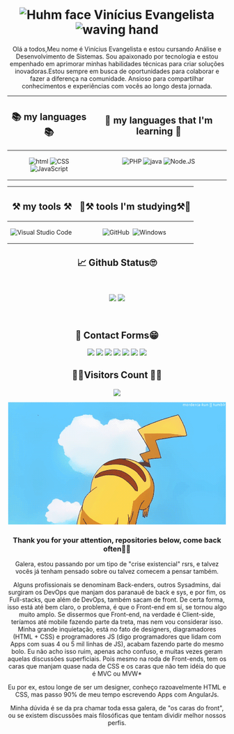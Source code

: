<div align="center">

<h1 align="center">
	<img src="https://i.giphy.com/CaiVJuZGvR8HK.webp" alt="Huhm face" width="25px" height="25px">
	Vinícius Evangelista
	<img src="https://media.tenor.com/SNL9_xhZl9oAAAAi/waving-hand-joypixels.gif" alt="waving hand" width="30px" height="30px">
</h1>


Olá a todos,Meu nome é Vinícius Evangelista e estou cursando Análise e Desenvolvimento de Sistemas. Sou apaixonado por tecnologia e estou empenhado em aprimorar minhas habilidades técnicas para criar soluções inovadoras.Estou sempre em busca de oportunidades para colaborar e fazer a diferença na comunidade. Ansioso para compartilhar conhecimentos e experiências com vocês ao longo desta jornada.



<center>
	<table align="center">
		<thead>
			<tr>
				<th align="center"><h2>📚 my languages 📚</h2></th>
				<th align="center"><h2>📖 my languages that I'm learning 📖</h2></th>
			</tr>
		</thead>
		<tbody>
			<tr>
				<td align="center" style="vertical-align: top;">
					
![ html](https://img.shields.io/badge/HTML-0D1117?style=for-the-badge&logo=html5&logoColor=#E44c25&textColor=0D1117)
![CSS](https://img.shields.io/badge/-CSS-0D1117?style=for-the-badge&logo=CSS3&logoColor=1572B6&labelColor=0D1117)
![JavaScript](https://img.shields.io/badge/-JavaScript-0D1117?style=for-the-badge&logo=javascript&labelColor=0D1117)

</td>
    
<td align="center" style="vertical-align: top;">
					
![PHP](https://img.shields.io/badge/php-0D1117.svg?style=for-the-badge&logo=php&logoColor=blue)
![java](https://img.shields.io/badge/Java-0D1117?style=for-the-badge&logo=kofi&logoColor=e20d05&textColor=0D1117)
![Node.JS](https://img.shields.io/badge/-Node.JS-0D1117?style=for-the-badge&logo=node.js&labelColor=0D1117&textColor=0D1117)


</td>
			</tr>
		</tbody>
	</table>
</center>






<center>
	<table align="center">
<thead>
		<tr>
			<th align="center"><h2>⚒️ my tools ⚒️</h2></th>
			<th align="center"><h2>📖⚒️ tools I'm studying⚒️📖 </h2></th>
		</tr>
</thead>
<tbody>
			<tr>
				<td align="center" style="vertical-align: top;">


![Visual Studio Code](https://img.shields.io/badge/-Visual%20Studio%20Code-0D1117?style=for-the-badge&logo=visual-studio-code&logoColor=007ACC&labelColor=0D1117)&nbsp;


</td>
<td align="center" style="vertical-align: top;">
	
![GitHub](https://img.shields.io/badge/-GitHub-0D1117?style=for-the-badge&logo=github&labelColor=0D1117)&nbsp;
![Windows](https://img.shields.io/badge/-Windows-0D1117?style=for-the-badge&logo=windows&labelColor=0D1117)&nbsp;



</td>
			</tr>
		</tbody>
	</table>
</center>

<h2>📈 Github Status🙄</h2>

<!---->
<!---->
<!---->
 <br>
 <br>
<div align="center">  
  <img height="50%" src="https://github-readme-stats.vercel.app/api?username=Vinicius-Evangelista-de-Carvalho&show_icons=true&count_private=true&hide_border=true&title_color=7600bc&icon_color=7600bc&text_color=c9d1d9&bg_color=0d1117"/> 
  <img height="50%" src="https://github-readme-stats.vercel.app/api/top-langs?username=Vinicius-Evangelista-de-Carvalho&layout=compact&hide_border=true&title_color=7600bc&text_color=c9d1d9&bg_color=0d1117" />
<!---->
<!---->
<!---->
</div>

</br>
</br>

</p>
<!---->
<!---->
<!---->
<h2> 💬 Contact Forms😁</h2>
<div> 
<!--instagram-->
<a href="https://instagram.com/bigode.ofc21"><img src="https://cdn.icon-icons.com/icons2/1211/PNG/512/1491580635-yumminkysocialmedia26_83102.png" width="50"></a>
<!---->
<!---->
<!--whatsapp-->
        <a href="https://api.whatsapp.com/send?phone=5511960817390&text=prazer%20meu%20nome%20é%20vinicius%20e%20e
        stou%20cursando%20,Analise%20Desemvolvimento%20De%20Sistema%20e%20estou%20em%20busca%20de%20um%20Estágio%20na%20aréa%20">
        <img src="https://cdn.icon-icons.com/icons2/2429/PNG/512/whatsapp_logo_icon_147205.png"
        width="50px"></img></a>
<!---->
<!---->
<!---->
<!--facebook-->
        <a href="https://facebook.com/61557591638581"><img src="https://cdn.icon-icons.com/icons2/3132/PNG/512/facebook_social_network_network_communication_internet_icon_192273.png" width="50"></a>
<!---->
<!---->
<!---->
<!--email-->
        <a href="mailto:vinicius.sl56220@gmail.com.com"><img src="https://cdn.icon-icons.com/icons2/72/PNG/256/email_14410.png" width="50"></a>
<!---->
<!---->
<!---->
<!--Telegram-->
        <a href="https://t.me/+5511960817390"><img src="https://cdn.icon-icons.com/icons2/2699/PNG/512/telegram_logo_icon_168692.png" width="50"></a>
<!---->
<!---->
<!---->
<!--twitter-->
        <a href="https://x.com/BigodeSilva22?t=Fi3xu2wvdTGcJN7feAK5Ew&s=09">
        <img src="https://cdn.icon-icons.com/icons2/1211/PNG/512/1491579542-yumminkysocialmedia22_83078.png" 
        width="50"></a>
<!---->
<!---->
<!---->
<!--linkedin-->
        <a href="https://www.linkedin.com/in/vin%C3%ADcius-evangelista-9b6a312b8?utm_source=share&utm_campaign=share_via&utm_content=profile&utm_medium=android_app">
        <img src="https://cdn.icon-icons.com/icons2/808/PNG/512/linkedin_icon-icons.com_66096.png" 
        width="50">
        </a>
<!---->
<!---->
<!---->
<p align="centre"><h2>🔔🧮Visitors Count 🧮🔔</h2></p> 
<!---->
<!---->
<!---->
<p align="center"><img align="center" src="https://visit-counter.vercel.app/counter.png?page=https%3A%2F%2Fgithub.com%2Fcarolbarbosa101&layout=compact&hide_border=true&s=50&c=ffff&bg=0d1117&no=7&ff=digi&tb=Visits%3A++&ta=" /></p> 
<img src="https://raw.githubusercontent.com/Vinicius-Evangelista-de-Carvalho/Vinicius-Evangelista-de-Carvalho/main/imagens/Pikachu.gif">
</div>
<!---->
<!---->
<!---->
<h3>Thank you for your attention, repositories below, come back often👋😀</h3> 
<!---->
<!---->
<!---->

Galera, estou passando por um tipo de "crise existencial" rsrs, e talvez vocês já tenham pensado sobre ou talvez comecem a pensar também.

Alguns profissionais se denominam Back-enders, outros Sysadmins, dai surgiram os DevOps que manjam dos paranauê de back e sys, e por fim, os Full-stacks, que além de DevOps, também sacam de front. De certa forma, isso está até bem claro, o problema, é que o Front-end em sí, se tornou algo muito amplo. Se dissermos que Front-end, na verdade é Client-side, teríamos até mobile fazendo parte da treta, mas nem vou considerar isso. Minha grande inquietação, está no fato de designers, diagramadores (HTML + CSS) e programadores JS (digo programadores que lidam com Apps com suas 4 ou 5 mil linhas de JS), acabam fazendo parte do mesmo bolo. Eu não acho isso ruim, apenas acho confuso, e muitas vezes geram aquelas discussões superficiais. Pois mesmo na roda de Front-ends, tem os caras que manjam quase nada de CSS e os caras que não tem idéia do que é MVC ou MVW*

Eu por ex, estou longe de ser um designer, conheço razoavelmente HTML e CSS, mas passo 90% de meu tempo escrevendo Apps com AngularJs.

Minha dúvida é se da pra chamar toda essa galera, de "os caras do front", ou se existem discussões mais filosóficas que tentam dividir melhor nossos perfis.

</div>
